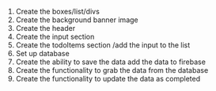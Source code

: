 1. Create the boxes/list/divs
2. Create the background banner image
3. Create the header
4. Create the input section
5. Create the todoItems section /add the input to the list
6. Set up database
7. Create the ability to save the data add the data to firebase
8. Create the functionality to grab the data from the database
9. Create the functionality to update the data as completed
